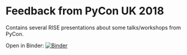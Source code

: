# Feedback from PyCon UK 2018

Contains several RISE presentations about some talks/workshops from PyCon. 

Open in Binder: [![Binder](https://mybinder.org/badge.svg)](https://mybinder.org/v2/gh/ONSBigData/pycon-uk-2018/master)
